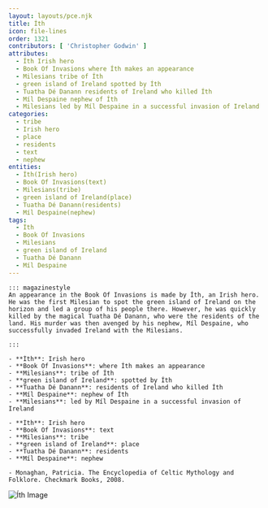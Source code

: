```yaml
---
layout: layouts/pce.njk
title: Íth
icon: file-lines
order: 1321
contributors: [ 'Christopher Godwin' ]
attributes:
  - Íth Irish hero
  - Book Of Invasions where Íth makes an appearance
  - Milesians tribe of Íth
  - green island of Ireland spotted by Íth
  - Tuatha Dé Danann residents of Ireland who killed Íth
  - Míl Despaine nephew of Íth
  - Milesians led by Míl Despaine in a successful invasion of Ireland
categories:
  - tribe
  - Irish hero
  - place
  - residents
  - text
  - nephew
entities:
  - Íth(Irish hero)
  - Book Of Invasions(text)
  - Milesians(tribe)
  - green island of Ireland(place)
  - Tuatha Dé Danann(residents)
  - Míl Despaine(nephew)
tags:
  - Íth
  - Book Of Invasions
  - Milesians
  - green island of Ireland
  - Tuatha Dé Danann
  - Míl Despaine
---
```

``` tab [group1:Info]
::: magazinestyle
An appearance in the Book Of Invasions is made by Íth, an Irish hero. He was the first Milesian to spot the green island of Ireland on the horizon and led a group of his people there. However, he was quickly killed by the magical Tuatha Dé Danann, who were the residents of the land. His murder was then avenged by his nephew, Míl Despaine, who successfully invaded Ireland with the Milesians.

:::
```
``` tab [group1:Attributes]
- **Íth**: Irish hero
- **Book Of Invasions**: where Íth makes an appearance
- **Milesians**: tribe of Íth
- **green island of Ireland**: spotted by Íth
- **Tuatha Dé Danann**: residents of Ireland who killed Íth
- **Míl Despaine**: nephew of Íth
- **Milesians**: led by Míl Despaine in a successful invasion of Ireland
```
``` tab [group1:Entities]
- **Íth**: Irish hero
- **Book Of Invasions**: text
- **Milesians**: tribe
- **green island of Ireland**: place
- **Tuatha Dé Danann**: residents
- **Míl Despaine**: nephew
```
``` tab [group1:Sources]
- Monaghan, Patricia. The Encyclopedia of Celtic Mythology and Folklore. Checkmark Books, 2008.
```
![Íth Image](https://upload.wikimedia.org/wikipedia/commons/thumb/8/80/Torre_de_H%C3%A9rcules_-_DivesGallaecia2012-62.jpg/1200px-Torre_de_H%C3%A9rcules_-_DivesGallaecia2012-62.jpg)
